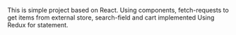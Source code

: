 This is simple project based on React.
Using components, fetch-requests to get items from external store, search-field and cart implemented
Using Redux for statement.
